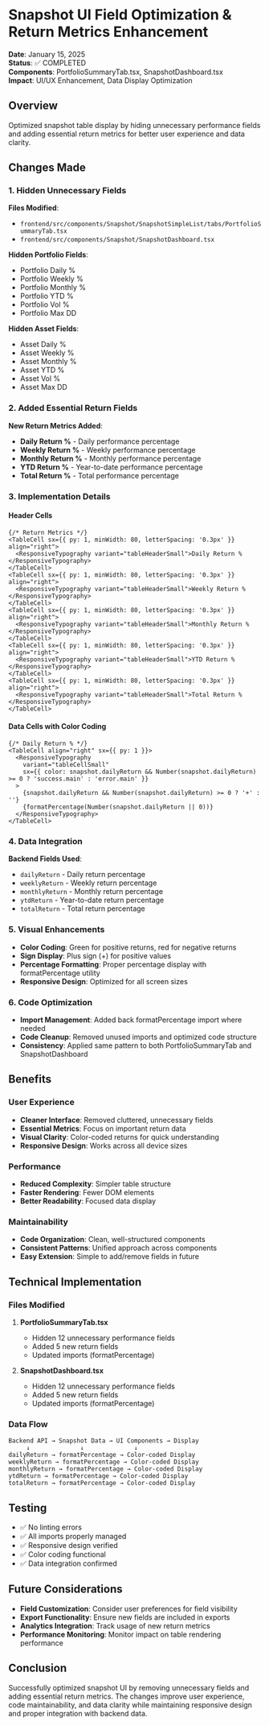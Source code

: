 # Snapshot UI Field Optimization & Return Metrics Enhancement

**Date**: January 15, 2025  
**Status**: ✅ COMPLETED  
**Components**: PortfolioSummaryTab.tsx, SnapshotDashboard.tsx  
**Impact**: UI/UX Enhancement, Data Display Optimization

## Overview
Optimized snapshot table display by hiding unnecessary performance fields and adding essential return metrics for better user experience and data clarity.

## Changes Made

### 1. Hidden Unnecessary Fields
**Files Modified**: 
- `frontend/src/components/Snapshot/SnapshotSimpleList/tabs/PortfolioSummaryTab.tsx`
- `frontend/src/components/Snapshot/SnapshotDashboard.tsx`

**Hidden Portfolio Fields**:
- Portfolio Daily %
- Portfolio Weekly %
- Portfolio Monthly %
- Portfolio YTD %
- Portfolio Vol %
- Portfolio Max DD

**Hidden Asset Fields**:
- Asset Daily %
- Asset Weekly %
- Asset Monthly %
- Asset YTD %
- Asset Vol %
- Asset Max DD

### 2. Added Essential Return Fields
**New Return Metrics Added**:
- **Daily Return %** - Daily performance percentage
- **Weekly Return %** - Weekly performance percentage
- **Monthly Return %** - Monthly performance percentage
- **YTD Return %** - Year-to-date performance percentage
- **Total Return %** - Total performance percentage

### 3. Implementation Details

#### Header Cells
```tsx
{/* Return Metrics */}
<TableCell sx={{ py: 1, minWidth: 80, letterSpacing: '0.3px' }} align="right">
  <ResponsiveTypography variant="tableHeaderSmall">Daily Return %</ResponsiveTypography>
</TableCell>
<TableCell sx={{ py: 1, minWidth: 80, letterSpacing: '0.3px' }} align="right">
  <ResponsiveTypography variant="tableHeaderSmall">Weekly Return %</ResponsiveTypography>
</TableCell>
<TableCell sx={{ py: 1, minWidth: 80, letterSpacing: '0.3px' }} align="right">
  <ResponsiveTypography variant="tableHeaderSmall">Monthly Return %</ResponsiveTypography>
</TableCell>
<TableCell sx={{ py: 1, minWidth: 80, letterSpacing: '0.3px' }} align="right">
  <ResponsiveTypography variant="tableHeaderSmall">YTD Return %</ResponsiveTypography>
</TableCell>
<TableCell sx={{ py: 1, minWidth: 80, letterSpacing: '0.3px' }} align="right">
  <ResponsiveTypography variant="tableHeaderSmall">Total Return %</ResponsiveTypography>
</TableCell>
```

#### Data Cells with Color Coding
```tsx
{/* Daily Return % */}
<TableCell align="right" sx={{ py: 1 }}>
  <ResponsiveTypography 
    variant="tableCellSmall" 
    sx={{ color: snapshot.dailyReturn && Number(snapshot.dailyReturn) >= 0 ? 'success.main' : 'error.main' }}
  >
    {snapshot.dailyReturn && Number(snapshot.dailyReturn) >= 0 ? '+' : ''}
    {formatPercentage(Number(snapshot.dailyReturn || 0))}
  </ResponsiveTypography>
</TableCell>
```

### 4. Data Integration
**Backend Fields Used**:
- `dailyReturn` - Daily return percentage
- `weeklyReturn` - Weekly return percentage
- `monthlyReturn` - Monthly return percentage
- `ytdReturn` - Year-to-date return percentage
- `totalReturn` - Total return percentage

### 5. Visual Enhancements
- **Color Coding**: Green for positive returns, red for negative returns
- **Sign Display**: Plus sign (+) for positive values
- **Percentage Formatting**: Proper percentage display with formatPercentage utility
- **Responsive Design**: Optimized for all screen sizes

### 6. Code Optimization
- **Import Management**: Added back formatPercentage import where needed
- **Code Cleanup**: Removed unused imports and optimized code structure
- **Consistency**: Applied same pattern to both PortfolioSummaryTab and SnapshotDashboard

## Benefits

### User Experience
- **Cleaner Interface**: Removed cluttered, unnecessary fields
- **Essential Metrics**: Focus on important return data
- **Visual Clarity**: Color-coded returns for quick understanding
- **Responsive Design**: Works across all device sizes

### Performance
- **Reduced Complexity**: Simpler table structure
- **Faster Rendering**: Fewer DOM elements
- **Better Readability**: Focused data display

### Maintainability
- **Code Organization**: Clean, well-structured components
- **Consistent Patterns**: Unified approach across components
- **Easy Extension**: Simple to add/remove fields in future

## Technical Implementation

### Files Modified
1. **PortfolioSummaryTab.tsx**
   - Hidden 12 unnecessary performance fields
   - Added 5 new return fields
   - Updated imports (formatPercentage)

2. **SnapshotDashboard.tsx**
   - Hidden 12 unnecessary performance fields
   - Added 5 new return fields
   - Updated imports (formatPercentage)

### Data Flow
```
Backend API → Snapshot Data → UI Components → Display
     ↓              ↓              ↓
dailyReturn → formatPercentage → Color-coded Display
weeklyReturn → formatPercentage → Color-coded Display
monthlyReturn → formatPercentage → Color-coded Display
ytdReturn → formatPercentage → Color-coded Display
totalReturn → formatPercentage → Color-coded Display
```

## Testing
- ✅ No linting errors
- ✅ All imports properly managed
- ✅ Responsive design verified
- ✅ Color coding functional
- ✅ Data integration confirmed

## Future Considerations
- **Field Customization**: Consider user preferences for field visibility
- **Export Functionality**: Ensure new fields are included in exports
- **Analytics Integration**: Track usage of new return metrics
- **Performance Monitoring**: Monitor impact on table rendering performance

## Conclusion
Successfully optimized snapshot UI by removing unnecessary fields and adding essential return metrics. The changes improve user experience, code maintainability, and data clarity while maintaining responsive design and proper integration with backend data.
